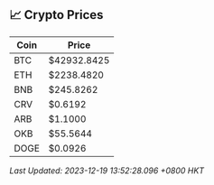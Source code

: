 ## 📈 Crypto Prices

| Coin | Price |
| ---- | ----- |
| BTC | $42932.8425 |
| ETH | $2238.4820 |
| BNB | $245.8262 |
| CRV | $0.6192 |
| ARB | $1.1000 |
| OKB | $55.5644 |
| DOGE | $0.0926 |

_Last Updated: 2023-12-19 13:52:28.096 +0800 HKT_